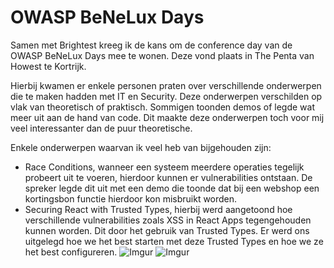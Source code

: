 # OWASP BeNeLux Days 

Samen met Brightest kreeg ik de kans om de conference day van de OWASP BeNeLux Days mee te wonen. Deze vond plaats in The Penta van Howest te Kortrijk.

Hierbij kwamen er enkele personen praten over verschillende onderwerpen die te maken hadden met IT en Security. Deze onderwerpen verschilden op vlak van theoretisch of praktisch. Sommigen toonden demos of legde wat meer uit aan de hand van code. Dit maakte deze onderwerpen toch voor mij veel interessanter dan de puur theoretische. 

Enkele onderwerpen waarvan ik veel heb van bijgehouden zijn:
- Race Conditions, wanneer een systeem meerdere operaties tegelijk probeert uit te voeren, hierdoor kunnen er vulnerabilities ontstaan. De spreker legde dit uit met een demo die toonde dat bij een webshop een kortingsbon functie hierdoor kon misbruikt worden.
- Securing React with Trusted Types, hierbij werd aangetoond hoe verschillende vulnerabilities zoals XSS in React Apps tegengehouden kunnen worden. Dit door het gebruik van Trusted Types. Er werd ons uitgelegd hoe we het best starten met deze Trusted Types en hoe we ze het best configureren.
![Imgur](https://i.imgur.com/DrxYBez.jpg?1)
![Imgur](https://i.imgur.com/Ird6yJP.jpg)
